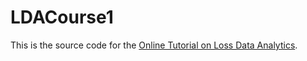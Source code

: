 # LDACourse1

This is the source code for the [Online Tutorial on Loss Data Analytics](https://openacttexts.github.io/LDACourse1/).
